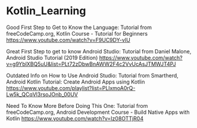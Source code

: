 # Kotlin_Learning

Good First Step to Get to Know the Language:
Tutorial from freeCodeCamp.org, Kotlin Course - Tutorial for Beginners
https://www.youtube.com/watch?v=F9UC9DY-vIU

Great First Step to get to know Android Studio: 
Tutorial from  Daniel Malone, Android Studio Tutorial (2019 Edition)
https://www.youtube.com/watch?v=g9YblXBQ5uU&list=PLt72zDbwBnAWW2F4c2VvUcAsJTMWJT4PJ
 
Outdated Info on How to Use Android Studio: 
Tutorial from Smartherd, Android Kotlin Tutorial: Create Android Apps using Kotlin
https://www.youtube.com/playlist?list=PLlxmoA0rQ-Lw5k_QCqVl3rsoJOnb_00UV

Need To Know More Before Doing This One:
Tutorial from freeCodeCamp.org, Android Development Course - Build Native Apps with Kotlin 
https://www.youtube.com/watch?v=Iz08OTTjR04
